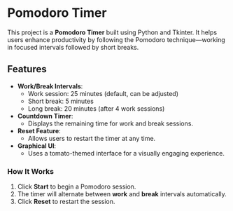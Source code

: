 # Pomodoro Timer

This project is a **Pomodoro Timer** built using Python and Tkinter. It helps users enhance productivity by following the Pomodoro technique—working in focused intervals followed by short breaks.

## Features

- **Work/Break Intervals**:
  - Work session: 25 minutes (default, can be adjusted)
  - Short break: 5 minutes
  - Long break: 20 minutes (after 4 work sessions)
- **Countdown Timer**:
  - Displays the remaining time for work and break sessions.
- **Reset Feature**:
  - Allows users to restart the timer at any time.
- **Graphical UI**:
  - Uses a tomato-themed interface for a visually engaging experience.

### How It Works
1. Click **Start** to begin a Pomodoro session.
2. The timer will alternate between **work** and **break** intervals automatically.
3. Click **Reset** to restart the session.
